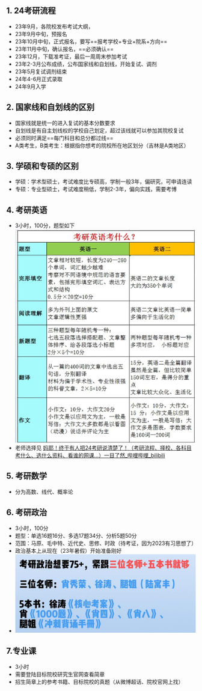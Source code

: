 ## 1. 24考研流程
- 23年9月，各院校发布考试大纲，
- 23年9月中旬，预报名
- 23年10月中旬，正式报名，要写==报考学校+专业+院系+方向==
- 23年11月中旬，确认报名，==必须确认==
- 23年12月，下载准考证，最后一周周末参加考试
- 23年2-3月公布成绩，公布国家线和自划线，开始复试、调剂
- 23年5月复试调剂结束
- 24年4-6月正式录取
- 24年9月入学

## 2. 国家线和自划线的区别
- 国家线就是统一的进入复试的基本分数要求
- 自划线是有自主划线权的学校自己划定，超过该线就可以参加其院校复试
- 必须同时满足==每门科目和总分都过线==
- A类考生，B类考生：根据指你想考的院校所在地区划分（吉林是A类地区）

## 3. 学硕和专硕的区别
- 学硕：学术型硕士，考试难度比专硕高，学制一般3年，偏研究，可申请连读
- 专硕：专业型硕士，考试难度稍低，学制2-3年，偏向实践，需要考博

## 4. 考研英语
- 3小时，100分，题型如下
![](../../pics/kaoyan_yingyu.jpg)
- 老师选择见 [妈耶！终于有人把24考研说清楚了！（考研流程、择校、各科目考什么、选什么资料、看谁的网课...）一目了然_哔哩哔哩_bilibili](https://www.bilibili.com/video/BV16M4y197QR/?spm_id_from=333.337.search-card.all.click&vd_source=ac2e1ae4d81a40e4b6f5fef5c9e98ff9) 
## 5. 考研数学
- 分为高数、线代、概率论

## 6. 考研政治
- 3小时，100分
- 题型：单选16题16分、多选17题34分、分析5题50分
- 范围：马原、毛中特、近代史、思修、时政（待考证，因为2023有习思想了）
- 政治基本上从现在（23年暑假）开始准备刚好
- ![](../../pics/kaoyan_zhengzhi.jpg)

## 7.专业课
- 3小时
- 需要登陆目标院校研究生官网查看简章
- 招生简章上的参考书籍、目标院校的真题（从微博超话、院校官网上找）